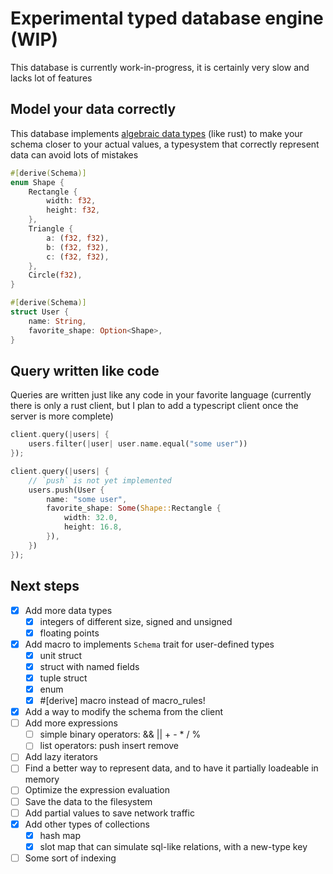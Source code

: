 # Experimental typed database engine (WIP)

This database is currently work-in-progress, it is certainly very slow and lacks lot of features

## Model your data correctly

This database implements [algebraic data types](https://en.wikipedia.org/wiki/Algebraic_data_type) (like rust)
to make your schema closer to your actual values, a typesystem that correctly represent data can avoid lots of mistakes

```rust
#[derive(Schema)]
enum Shape {
    Rectangle {
        width: f32,
        height: f32,
    },
    Triangle {
        a: (f32, f32),
        b: (f32, f32),
        c: (f32, f32),
    },
    Circle(f32),
}

#[derive(Schema)]
struct User {
    name: String,
    favorite_shape: Option<Shape>,
}
```

## Query written like code

Queries are written just like any code in your favorite language
(currently there is only a rust client, but I plan to add a typescript client once the server is more complete)

```rust
client.query(|users| {
    users.filter(|user| user.name.equal("some user"))
});

client.query(|users| {
    // `push` is not yet implemented
    users.push(User {
        name: "some user",
        favorite_shape: Some(Shape::Rectangle {
            width: 32.0,
            height: 16.8,
        }),
    })
});
```

## Next steps
- [x] Add more data types
  - [x] integers of different size, signed and unsigned
  - [x] floating points
- [x] Add macro to implements `Schema` trait for user-defined types
  - [x] unit struct
  - [x] struct with named fields
  - [x] tuple struct
  - [x] enum
  - [x] #[derive] macro instead of macro_rules!
- [x] Add a way to modify the schema from the client
- [ ] Add more expressions
  - [ ] simple binary operators: && || + - * / %
  - [ ] list operators: push insert remove
- [ ] Add lazy iterators
- [ ] Find a better way to represent data, and to have it partially loadeable in memory
- [ ] Optimize the expression evaluation
- [ ] Save the data to the filesystem
- [ ] Add partial values to save network traffic
- [x] Add other types of collections
  - [x] hash map
  - [x] slot map that can simulate sql-like relations, with a new-type key
- [ ] Some sort of indexing
